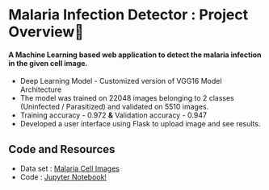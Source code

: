 # Malaria Infection Detector : Project Overview🎯
#### A Machine Learning based web application to detect the malaria infection in the given cell image.
 - Deep Learning Model - Customized version of VGG16 Model Architecture
 - The model was trained on 22048 images belonging to 2 classes (Uninfected / Parasitized) and validated on 5510 images.
 - Training accuracy - 0.972 **&** Validation accuracy - 0.947
 - Developed a user interface using Flask to upload image and see results.

## Code and Resources
  - Data set : [Malaria Cell Images](https://www.kaggle.com/iarunava/cell-images-for-detecting-malaria)
  - Code : [Jupyter Notebook!](https://www.kaggle.com/ashokkumarpalivela/malaria-detection-app-with-tensorflow-2)
### 
